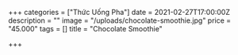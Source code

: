 +++
categories = ["Thức Uống Pha"]
date = 2021-02-27T17:00:00Z
description = ""
image = "/uploads/chocolate-smoothie.jpg"
price = "45.000"
tags = []
title = "Chocolate Smoothie"

+++

